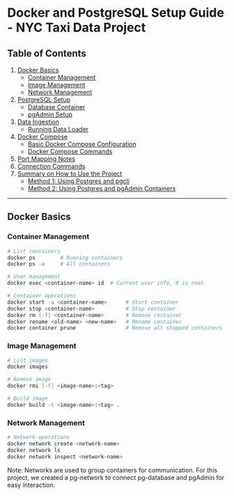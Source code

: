 # Docker and PostgreSQL Setup Guide - NYC Taxi Data Project

## Table of Contents
1. [Docker Basics](#docker-basics)
    - [Container Management](#container-management)
    - [Image Management](#image-management)
    - [Network Management](#network-management)
2. [PostgreSQL Setup](#postgresql-setup)
    - [Database Container](#database-container)
    - [pgAdmin Setup](#pgadmin-setup)
3. [Data Ingestion](#data-ingestion)
    - [Running Data Loader](#running-data-loader)
4. [Docker Compose](#docker-compose)
    - [Basic Docker Compose Configuration](#basic-docker-compose-configuration)
    - [Docker Compose Commands](#docker-compose-commands)
5. [Port Mapping Notes](#port-mapping-notes)
6. [Connection Commands](#connection-commands)
7. [Summary on How to Use the Project](#summary-on-how-to-use-the-project)
    - [Method 1: Using Postgres and pgcli](#method-1-using-postgres-and-pgcli)
    - [Method 2: Using Postgres and pgAdmin Containers](#method-2-using-postgres-and-pgadmin-containers)

---

## Docker Basics

### Container Management
```bash
# List containers
docker ps        # Running containers
docker ps -a     # All containers

# User management
docker exec <container-name> id  # Current user info, 0 is root

# Container operations
docker start -a <container-name>      # Start container
docker stop <container-name>          # Stop container
docker rm [-f] <container-name>       # Remove container
docker rename <old-name> <new-name>   # Rename container
docker container prune                # Remove all stopped containers
```

### Image Management
```bash
# List images
docker images

# Remove image
docker rmi [-f] <image-name>:<tag>

# Build image
docker build -t <image-name>:<tag> .
```

### Network Management
```bash
# Network operations
docker network create <network-name>
docker network ls
docker network inspect <network-name>
```
Note: Networks are used to group containers for communication. For this project, we created a pg-network to connect pg-database and pgAdmin for easy interaction.

